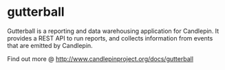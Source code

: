 gutterball
==========

Gutterball is a reporting and data warehousing application for Candlepin. It provides a REST API to run reports, and collects information from events that are emitted by Candlepin.

Find out more @ http://www.candlepinproject.org/docs/gutterball

